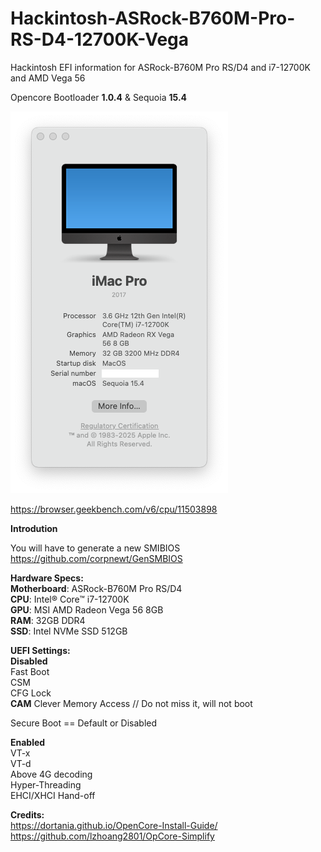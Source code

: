 # Hackintosh-ASRock-B760M-Pro-RS-D4-12700K-Vega
Hackintosh EFI information for ASRock-B760M Pro RS/D4 and i7-12700K and AMD Vega 56

Opencore Bootloader **1.0.4** & Sequoia **15.4**  

<img src="https://github.com/nkinchev/Hackintosh-ASRock-B760M-Pro-RS-D4-12700K-Vega/blob/main/macos-sequoia.png" img>

https://browser.geekbench.com/v6/cpu/11503898 

**Introdution**

You will have to generate a new SMIBIOS https://github.com/corpnewt/GenSMBIOS 

**Hardware Specs:**  
**Motherboard**: ASRock-B760M Pro RS/D4  
**CPU**: Intel® Core™ i7-12700K  
**GPU**: MSI AMD Radeon Vega 56 8GB  
**RAM**: 32GB DDR4   
**SSD**: Intel NVMe SSD 512GB  
  
**UEFI Settings:**  
**Disabled**  
Fast Boot  
CSM  
CFG Lock   
**CAM** Clever Memory Access  // Do not miss it, will not boot

Secure Boot == Default or Disabled
  
**Enabled**  
VT-x  
VT-d  
Above 4G decoding  
Hyper-Threading  
EHCI/XHCI Hand-off  

**Credits:**  
https://dortania.github.io/OpenCore-Install-Guide/  
https://github.com/lzhoang2801/OpCore-Simplify  
